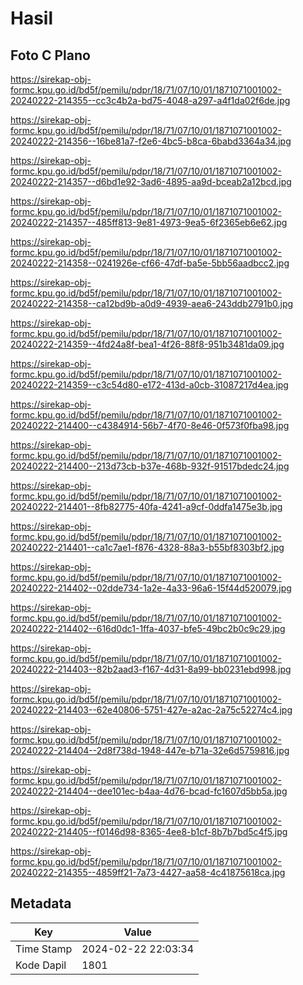 # Hasil

## Foto C Plano

https://sirekap-obj-formc.kpu.go.id/bd5f/pemilu/pdpr/18/71/07/10/01/1871071001002-20240222-214355--cc3c4b2a-bd75-4048-a297-a4f1da02f6de.jpg

https://sirekap-obj-formc.kpu.go.id/bd5f/pemilu/pdpr/18/71/07/10/01/1871071001002-20240222-214356--16be81a7-f2e6-4bc5-b8ca-6babd3364a34.jpg

https://sirekap-obj-formc.kpu.go.id/bd5f/pemilu/pdpr/18/71/07/10/01/1871071001002-20240222-214357--d6bd1e92-3ad6-4895-aa9d-bceab2a12bcd.jpg

https://sirekap-obj-formc.kpu.go.id/bd5f/pemilu/pdpr/18/71/07/10/01/1871071001002-20240222-214357--485ff813-9e81-4973-9ea5-6f2365eb6e62.jpg

https://sirekap-obj-formc.kpu.go.id/bd5f/pemilu/pdpr/18/71/07/10/01/1871071001002-20240222-214358--0241926e-cf66-47df-ba5e-5bb56aadbcc2.jpg

https://sirekap-obj-formc.kpu.go.id/bd5f/pemilu/pdpr/18/71/07/10/01/1871071001002-20240222-214358--ca12bd9b-a0d9-4939-aea6-243ddb2791b0.jpg

https://sirekap-obj-formc.kpu.go.id/bd5f/pemilu/pdpr/18/71/07/10/01/1871071001002-20240222-214359--4fd24a8f-bea1-4f26-88f8-951b3481da09.jpg

https://sirekap-obj-formc.kpu.go.id/bd5f/pemilu/pdpr/18/71/07/10/01/1871071001002-20240222-214359--c3c54d80-e172-413d-a0cb-31087217d4ea.jpg

https://sirekap-obj-formc.kpu.go.id/bd5f/pemilu/pdpr/18/71/07/10/01/1871071001002-20240222-214400--c4384914-56b7-4f70-8e46-0f573f0fba98.jpg

https://sirekap-obj-formc.kpu.go.id/bd5f/pemilu/pdpr/18/71/07/10/01/1871071001002-20240222-214400--213d73cb-b37e-468b-932f-91517bdedc24.jpg

https://sirekap-obj-formc.kpu.go.id/bd5f/pemilu/pdpr/18/71/07/10/01/1871071001002-20240222-214401--8fb82775-40fa-4241-a9cf-0ddfa1475e3b.jpg

https://sirekap-obj-formc.kpu.go.id/bd5f/pemilu/pdpr/18/71/07/10/01/1871071001002-20240222-214401--ca1c7ae1-f876-4328-88a3-b55bf8303bf2.jpg

https://sirekap-obj-formc.kpu.go.id/bd5f/pemilu/pdpr/18/71/07/10/01/1871071001002-20240222-214402--02dde734-1a2e-4a33-96a6-15f44d520079.jpg

https://sirekap-obj-formc.kpu.go.id/bd5f/pemilu/pdpr/18/71/07/10/01/1871071001002-20240222-214402--616d0dc1-1ffa-4037-bfe5-49bc2b0c9c29.jpg

https://sirekap-obj-formc.kpu.go.id/bd5f/pemilu/pdpr/18/71/07/10/01/1871071001002-20240222-214403--82b2aad3-f167-4d31-8a99-bb0231ebd998.jpg

https://sirekap-obj-formc.kpu.go.id/bd5f/pemilu/pdpr/18/71/07/10/01/1871071001002-20240222-214403--62e40806-5751-427e-a2ac-2a75c52274c4.jpg

https://sirekap-obj-formc.kpu.go.id/bd5f/pemilu/pdpr/18/71/07/10/01/1871071001002-20240222-214404--2d8f738d-1948-447e-b71a-32e6d5759816.jpg

https://sirekap-obj-formc.kpu.go.id/bd5f/pemilu/pdpr/18/71/07/10/01/1871071001002-20240222-214404--dee101ec-b4aa-4d76-bcad-fc1607d5bb5a.jpg

https://sirekap-obj-formc.kpu.go.id/bd5f/pemilu/pdpr/18/71/07/10/01/1871071001002-20240222-214405--f0146d98-8365-4ee8-b1cf-8b7b7bd5c4f5.jpg

https://sirekap-obj-formc.kpu.go.id/bd5f/pemilu/pdpr/18/71/07/10/01/1871071001002-20240222-214355--4859ff21-7a73-4427-aa58-4c41875618ca.jpg


## Metadata

| Key        | Value               |
| ---------- | ------------------- |
| Time Stamp | 2024-02-22 22:03:34 |
| Kode Dapil | 1801                |



